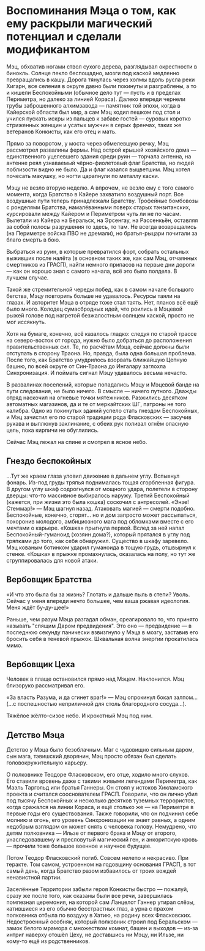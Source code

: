 # Воспоминания Мэца о том, как ему раскрыли магический потенциал и сделали модификантом

Мэц, обхватив ногами ствол сухого дерева, разглядывал окрестности в бинокль. Солнце пекло беспощадно, мозги под каской медленно превращались в кашу. Дорога тянулась через холмы вдоль русла реки Хигарн, все селения в округе давно были покинуты и разграблены, а то и кишели Беспокойными (обычное дело тут — пусть и в пределах Периметра, но далеко за линией Кораса). Далеко впереди чернели  трубы заброшенного алхимзавода — памятник той эпохи, когда в Кайерской области был мир, а сам Мэц ходил пешком под стол и учился пускать искры из пальцев к забаве гостей — суровых коротко стриженных женщин и усатых мужчин в серых френчах, таких же ветеранов Конкисты, как его отец и мать.

Прямо за поворотом, у моста через обмелевшую речку, Мэц рассмотрел развалины фермы. Над острой крышей хозяйского дома — единственного уцелевшего здания среди руин — торчала антенна, на антенне реял узнаваемый чёрно-фиолетовый флаг Братства, но людей поблизости видно не было. Да и флаг казался выцветшим. Мэц хотел почесать макушку, но ногти царапнули по металлу каски.

Мэцу не везло вторую неделю. А впрочем, не везло ему с того самого момента, когда Братство в Кайере захватило воздушный порт. Все воздушные пути теперь принадлежали Братству. Трофейные бомбовозы с ронделями Братства, намалёванными поверх старых тэнзитанских, курсировали между Кайером и Периметром чуть ли не по часам. Вылетали из Кайера на Беральск, на Эрсенгау, на Рассенкьён, оставляя за собой полосы разрушения то здесь, то там. Не всегда возвращались (на Периметре войска ПВО не дремали), но братья-рыцари почитали за благо смерть в бою.

Выбраться из руин, в которые превратился форт, собрать остальных выживших после налёта (в основном таких же, как сам Мэц, отчаянных смертников из ГРАСП), найти немного припасов на первые дни дороги — как он хорошо знал с самого начала, всё это было полдела. В лучшем случае.

Такой же стремительной череды побед, как в самом начале большого бегства, Мэцу повторить больше не удавалось. Ресурсы таяли на глазах. И авторитет Мэца в отряде тоже стал таять. Нет, планов всё ещё было много. Колодец сумасбродных идей, что роились в Мэцевой рыжей голове под нагретой безжалостным солнцем каской, просто не мог иссякнуть.

Хотя на бумаге, конечно, всё казалось гладко: следуя по старой трассе на северо-восток от города, нужно было добраться до расположения правительственных сил. Те, по расчётам Мэца, сейчас должны были отступать в сторону Траона. Но, правда, была одна большая проблема. После того, как Братство умудрилось взорвать ближайшую Цепную башню, по всей округе от Син-Траона до Ингалару заглохла Синхронизация. И поймать сигнал Мэцу удавалось весьма нечасто.

В развалинах поселений, которые попадались Мэцу и Мэцевой банде на пути следования, не было ничего. В смысле — ничего путного. Дважды отряд наскочил на огневые точки мятежников. Разжились десятком автоматных магазинов, да и те от меркайтских ШГ, патроны не того калибра. Одно из покинутых зданий успело стать гнездом Беспокойных, и Мэц зачистил его по старой традиции рода Фласковских — засучив рукава и выплюнув заклинание, с обеих рук поливал огнём опасную цель, пока кирпичи не обуглились.



Сейчас Мэц лежал на спине и смотрел в ясное небо.

## Гнездо беспокойных

...Тут же краем глаза уловил движение в дальнем углу. Вспыхнул фонарь. Из-под груды тряпья поднималась тощая сгорбленная фигура. В другом углу шкаф содрогнулся от мощного удара, полетели в сторону дверцы: что-то массивное выбиралось наружу. Третий Беспокойный (кажется, при жизни это была кошка) соскочил с антресолей. «Энзе! Стеммар!» — Мэц шагнул назад. Атаковать магией — смерти подобно. Беспокойные, конечно, сгорят... но и дом запросто может рассыпаться, похоронив молодого, амбициозного мага под обломками вместе с его мечтами о карьере.
«Кошка» прыгнула первой. Вслед за ней напал Беспокойный-гуманоид (хозяин дома?), который прятался в углу под тряпками до того, как себя обнаружил. Существо в шкафу заревело.
Мэц кованым ботинком ударил гуманоида в тощую грудь, отшвырнул к стенке. «Кошка» в прыжке промахнулась, оказалась на полу, но тут же сгруппировалась для новой атаки.

## Вербовщик Братства

«И что это была бы за жизнь? Глотать и дальше пыль в степи? Уволь. Сейчас у меня впереди нечто большее, чем ваша ржавая идеология. Меня ждёт бу-ду-щее!»

Раньше, чем разум Мэца разгадал обман, среагировало то, что принято называть "спящим Даром предвидения". Это оно — предвидение — в последнюю секунду панически взвизгнуло у Мэца в мозгу, заставив его бросить себя в теневой прыжок.
Шквальная волна энергии прокатилась мимо.


## Вербовщик Цеха

Человек в плаще остановился прямо над Мэцем. Наклонился. Мэц близоруко рассматривал его.




«За власть Разума, и да сгинет враг!» — Мэц опрокинул бокал залпом… (…с поспешностью неприличной для столь благородного сосуда…).

Тяжёлое жёлто-сизое небо. И крохотный Мэц под ним.

## Детство Мэца

Детство у Мэца было безоблачным. Маг с чудовищно сильным даром, сын мага, тэвишский дворянин, Мэц просто обязан был сделать головокружительную карьеру.

О полковнике Теодоре Фласковском, его отце, ходило много слухов. Его ставили вровень даже с такими живыми легендами Периметра, как Маэль Таргольд или братья Ганнеры. Он стоял у истоков Хикламского проекта и считался сооснователем ГРАСП. Говорили, что он лично убил под тысячу Беспокойных и несколько десятков туземных террористов, когда сражался на линии Кораса, и ещё столько же — на Периметре в первые годы его существования. Также говорили, что он подчинил себе молнию и огонь, его уровень Синхронизации не знает равных, а одним недобрым взглядом он может снять с человека голову. Немудрено, что детям полковника — Ильзе от первого брака и Мэцу от второго, унаследовавшему и пресловутый магический ген, и анкоритскую кровь — прочили тоже большое военное и научное будущее.

Потом Теодор Фласковский погиб. Совсем нелепо и некрасиво. При теракте. Том самом, устроенном на годовщину основания ГРАСП, в тот самый день, когда Братство разом избавилось от троих вождей ненавистной партии.

Заселённые Территории забыли героя Конкисты быстро — пожалуй, сразу же после того, как сказаны были все речи, завершилась помпезная церемония, на которой сам Ланцелот Ганнер утирал слёзы, катившиеся из его обычно бесстрастных глаз, а урна с прахом полковника отбыла по воздуху в Хатию, на родину всех Фласковских. Недостроенный особняк, который полковник строил под Беральском — замок белого мрамора с множеством комнат, башен и выходов — из-за интриг наверху отошёл Цеху, не доставшись ни Мэцу, ни Ильзе, ни кому-то ещё из родственников.
